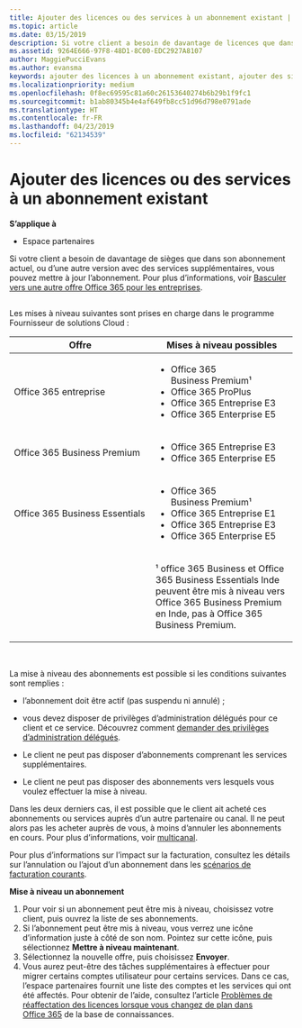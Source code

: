 ```yaml
---
title: Ajouter des licences ou des services à un abonnement existant | Espace partenaires
ms.topic: article
ms.date: 03/15/2019
description: Si votre client a besoin de davantage de licences que dans son abonnement actuel, ou d’une autre version avec des services supplémentaires, vous pouvez mettre à jour l’abonnement.
ms.assetid: 9264E666-97F8-48D1-8C00-EDC2927A8107
author: MaggiePucciEvans
ms.author: evansma
keywords: ajouter des licences à un abonnement existant, ajouter des sièges à un abonnement existant, modifier un abonnement, changer d'abonnement, acheter des licences supplémentaires pour un client
ms.localizationpriority: medium
ms.openlocfilehash: 0f8ec69595c81a60c26153640274b6b29b1f9fc1
ms.sourcegitcommit: b1ab80345b4e4af649fb8cc51d96d798e0791ade
ms.translationtype: HT
ms.contentlocale: fr-FR
ms.lasthandoff: 04/23/2019
ms.locfileid: "62134539"
---
```

# <a name="add-licenses-or-services-to-an-existing-subscription"></a>Ajouter des licences ou des services à un abonnement existant

**S’applique à**

-  Espace partenaires

Si votre client a besoin de davantage de sièges que dans son abonnement actuel, ou d’une autre version avec des services supplémentaires, vous pouvez mettre à jour l’abonnement. Pour plus d’informations, voir [Basculer vers une autre offre Office&nbsp;365 pour les entreprises](https://go.microsoft.com/fwlink/p/?LinkId=723577).

## <a href="" id="upgradesubscription"></a>


Les mises à niveau suivantes sont prises en charge dans le programme Fournisseur de solutions Cloud&nbsp;:

<table>
<colgroup>
<col width="50%" />
<col width="50%" />
</colgroup>
<thead>
<tr class="header">
<th>Offre</th>
<th>Mises à niveau possibles</th>
</tr>
</thead>
<tbody>
<tr class="odd">
<td>Office 365 entreprise</td>
<td><ul>
<li>Office&nbsp;365 Business&nbsp;Premium¹</li>
<li>Office 365 ProPlus</li>
<li>Office&nbsp;365 Entreprise&nbsp;E3</li>
<li>Office&nbsp;365 Enterprise&nbsp;E5</li>
</ul></td>
</tr>
<tr class="even">
<td>Office 365 Business Premium</td>
<td><ul>
<li>Office&nbsp;365 Entreprise&nbsp;E3</li>
<li>Office&nbsp;365 Enterprise&nbsp;E5</li>
</ul></td>
</tr>
<tr class="odd">
<td>Office 365 Business Essentials</td>
<td><ul>
<li>Office&nbsp;365 Business&nbsp;Premium¹</li>
<li>Office&nbsp;365 Entreprise&nbsp;E1</li>
<li>Office&nbsp;365 Entreprise&nbsp;E3</li>
<li>Office&nbsp;365 Enterprise&nbsp;E5</li>
</ul></td>
</tr>
<tr class="even">
<td></td>
<td><p>¹ office 365 Business et Office 365 Business Essentials Inde peuvent être mis à niveau vers Office 365 Business Premium en Inde, pas à Office 365 Business Premium.</p></td>
</tr>
</tbody>
</table>

 

La mise à niveau des abonnements est possible si les conditions suivantes sont remplies&nbsp;:

-   l’abonnement doit être actif (pas suspendu ni annulé)&nbsp;;

-   vous devez disposer de privilèges d’administration délégués pour ce client et ce service. Découvrez comment [demander des privilèges d’administration délégués](request-a-relationship-with-a-customer.md).

-   Le client ne peut pas disposer d’abonnements comprenant les services supplémentaires.

-   Le client ne peut pas disposer des abonnements vers lesquels vous voulez effectuer la mise à niveau.

Dans les deux&nbsp;derniers cas, il est possible que le client ait acheté ces abonnements ou services auprès d’un autre partenaire ou canal. Il ne peut alors pas les acheter auprès de vous, à moins d’annuler les abonnements en cours. Pour plus d’informations, voir [multicanal](multichannel.md).

Pour plus d’informations sur l’impact sur la facturation, consultez les détails sur l’annulation ou l’ajout d’un abonnement dans les [scénarios de facturation courants](common-billing-scenarios.md).

**Mise à niveau un abonnement**

1.  Pour voir si un abonnement peut être mis à niveau, choisissez votre client, puis ouvrez la liste de ses abonnements.
2.  Si l’abonnement peut être mis à niveau, vous verrez une icône d’information juste à côté de son nom. Pointez sur cette icône, puis sélectionnez **Mettre à niveau maintenant**.
3.  Sélectionnez la nouvelle offre, puis choisissez **Envoyer**.
4.  Vous aurez peut-être des tâches supplémentaires à effectuer pour migrer certains comptes utilisateur pour certains services. Dans ce cas, l’espace partenaires fournit une liste des comptes et les services qui ont été affectés. Pour obtenir de l’aide, consultez l’article [Problèmes de réaffectation des licences lorsque vous changez de plan dans Office&nbsp;365](https://go.microsoft.com/fwlink/p/?LinkId=723576) de la base de connaissances.

 

 



